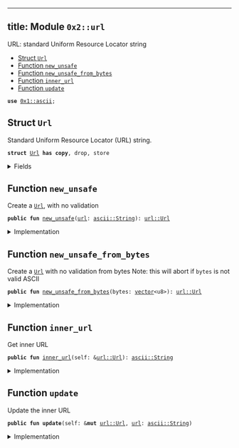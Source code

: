 
---
title: Module `0x2::url`
---

URL: standard Uniform Resource Locator string


-  [Struct `Url`](#0x2_url_Url)
-  [Function `new_unsafe`](#0x2_url_new_unsafe)
-  [Function `new_unsafe_from_bytes`](#0x2_url_new_unsafe_from_bytes)
-  [Function `inner_url`](#0x2_url_inner_url)
-  [Function `update`](#0x2_url_update)


<pre><code><b>use</b> <a href="../move-stdlib/ascii.md#0x1_ascii">0x1::ascii</a>;
</code></pre>



<a name="0x2_url_Url"></a>

## Struct `Url`

Standard Uniform Resource Locator (URL) string.


<pre><code><b>struct</b> <a href="../sui-framework/url.md#0x2_url_Url">Url</a> <b>has</b> <b>copy</b>, drop, store
</code></pre>



<details>
<summary>Fields</summary>


<dl>
<dt>
<code><a href="../sui-framework/url.md#0x2_url">url</a>: <a href="../move-stdlib/ascii.md#0x1_ascii_String">ascii::String</a></code>
</dt>
<dd>

</dd>
</dl>


</details>

<a name="0x2_url_new_unsafe"></a>

## Function `new_unsafe`

Create a <code><a href="../sui-framework/url.md#0x2_url_Url">Url</a></code>, with no validation


<pre><code><b>public</b> <b>fun</b> <a href="../sui-framework/url.md#0x2_url_new_unsafe">new_unsafe</a>(<a href="../sui-framework/url.md#0x2_url">url</a>: <a href="../move-stdlib/ascii.md#0x1_ascii_String">ascii::String</a>): <a href="../sui-framework/url.md#0x2_url_Url">url::Url</a>
</code></pre>



<details>
<summary>Implementation</summary>


<pre><code><b>public</b> <b>fun</b> <a href="../sui-framework/url.md#0x2_url_new_unsafe">new_unsafe</a>(<a href="../sui-framework/url.md#0x2_url">url</a>: String): <a href="../sui-framework/url.md#0x2_url_Url">Url</a> {
    <a href="../sui-framework/url.md#0x2_url_Url">Url</a> { <a href="../sui-framework/url.md#0x2_url">url</a> }
}
</code></pre>



</details>

<a name="0x2_url_new_unsafe_from_bytes"></a>

## Function `new_unsafe_from_bytes`

Create a <code><a href="../sui-framework/url.md#0x2_url_Url">Url</a></code> with no validation from bytes
Note: this will abort if <code>bytes</code> is not valid ASCII


<pre><code><b>public</b> <b>fun</b> <a href="../sui-framework/url.md#0x2_url_new_unsafe_from_bytes">new_unsafe_from_bytes</a>(bytes: <a href="../move-stdlib/vector.md#0x1_vector">vector</a>&lt;u8&gt;): <a href="../sui-framework/url.md#0x2_url_Url">url::Url</a>
</code></pre>



<details>
<summary>Implementation</summary>


<pre><code><b>public</b> <b>fun</b> <a href="../sui-framework/url.md#0x2_url_new_unsafe_from_bytes">new_unsafe_from_bytes</a>(bytes: <a href="../move-stdlib/vector.md#0x1_vector">vector</a>&lt;u8&gt;): <a href="../sui-framework/url.md#0x2_url_Url">Url</a> {
    <b>let</b> <a href="../sui-framework/url.md#0x2_url">url</a> = <a href="../move-stdlib/ascii.md#0x1_ascii_string">ascii::string</a>(bytes);
    <a href="../sui-framework/url.md#0x2_url_Url">Url</a> { <a href="../sui-framework/url.md#0x2_url">url</a> }
}
</code></pre>



</details>

<a name="0x2_url_inner_url"></a>

## Function `inner_url`

Get inner URL


<pre><code><b>public</b> <b>fun</b> <a href="../sui-framework/url.md#0x2_url_inner_url">inner_url</a>(self: &<a href="../sui-framework/url.md#0x2_url_Url">url::Url</a>): <a href="../move-stdlib/ascii.md#0x1_ascii_String">ascii::String</a>
</code></pre>



<details>
<summary>Implementation</summary>


<pre><code><b>public</b> <b>fun</b> <a href="../sui-framework/url.md#0x2_url_inner_url">inner_url</a>(self: &<a href="../sui-framework/url.md#0x2_url_Url">Url</a>): String{
    self.<a href="../sui-framework/url.md#0x2_url">url</a>
}
</code></pre>



</details>

<a name="0x2_url_update"></a>

## Function `update`

Update the inner URL


<pre><code><b>public</b> <b>fun</b> <b>update</b>(self: &<b>mut</b> <a href="../sui-framework/url.md#0x2_url_Url">url::Url</a>, <a href="../sui-framework/url.md#0x2_url">url</a>: <a href="../move-stdlib/ascii.md#0x1_ascii_String">ascii::String</a>)
</code></pre>



<details>
<summary>Implementation</summary>


<pre><code><b>public</b> <b>fun</b> <b>update</b>(self: &<b>mut</b> <a href="../sui-framework/url.md#0x2_url_Url">Url</a>, <a href="../sui-framework/url.md#0x2_url">url</a>: String) {
    self.<a href="../sui-framework/url.md#0x2_url">url</a> = <a href="../sui-framework/url.md#0x2_url">url</a>;
}
</code></pre>



</details>
